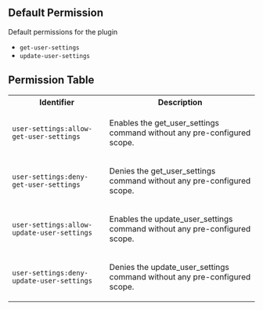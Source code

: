 ## Default Permission

Default permissions for the plugin

- `get-user-settings`
- `update-user-settings`

## Permission Table

<table>
<tr>
<th>Identifier</th>
<th>Description</th>
</tr>


<tr>
<td>

`user-settings:allow-get-user-settings`

</td>
<td>

Enables the get_user_settings command without any pre-configured scope.

</td>
</tr>

<tr>
<td>

`user-settings:deny-get-user-settings`

</td>
<td>

Denies the get_user_settings command without any pre-configured scope.

</td>
</tr>

<tr>
<td>

`user-settings:allow-update-user-settings`

</td>
<td>

Enables the update_user_settings command without any pre-configured scope.

</td>
</tr>

<tr>
<td>

`user-settings:deny-update-user-settings`

</td>
<td>

Denies the update_user_settings command without any pre-configured scope.

</td>
</tr>
</table>
